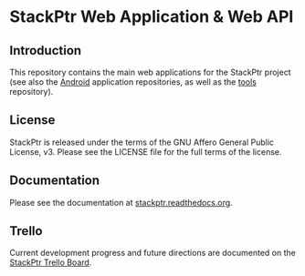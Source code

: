 # StackPtr Web Application & Web API #

## Introduction ##

This repository contains the main web applications for the StackPtr project (see also the [Android](https://github.com/stackunderflow-stackptr/stackptr_android) application repositories, as well as the [tools](https://github.com/stackunderflow-stackptr/stackptr_tools) repository).

## License ##

StackPtr is released under the terms of the GNU Affero General Public License, v3. Please see the LICENSE file for the full terms of the license.

## Documentation ##

Please see the documentation at [stackptr.readthedocs.org](https://stackptr.readthedocs.org/).

## Trello ##

Current development progress and future directions are documented on the [StackPtr Trello Board](https://trello.com/b/rFaVVb2s).